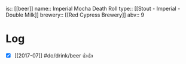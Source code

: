 is:: [[beer]]
name:: Imperial Mocha Death Roll
type:: [[Stout - Imperial - Double Milk]]
brewery:: [[Red Cypress Brewery]]
abv:: 9

# Log
- [x] [[2017-07]] #do/drink/beer 👍👍
